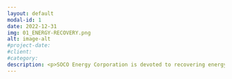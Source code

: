 ```yaml
---
layout: default
modal-id: 1
date: 2022-12-31
img: 01_ENERGY-RECOVERY.png
alt: image-alt
#project-date:
#client:
#category:
description: <p>SOCO Energy Corporation is devoted to recovering energy from used oil that would otherwise be lost through waste or other industrial processes. Even after its intended useful purpose many oils refined from crude, synthetics or a blended combination still contain properties that are ideal for other uses besides lubricating machinery. By processing used oil with advanced techniques it can be turned into quality burner fuel and the remaining stored energy can be released in the form of heat or power production. The energy recovery process eliminates the hazard of used oil spills in homes, commercial sites, or wherever used oil is accumulated and keeps it out of landfills or other disposal sites. Recovering energy from used oil also helps reduce the demand for energy from other sources. To learn more about our energy recovery process, give us a call or text at +1 (877) 333-1776 or send us an email at <a href="mailto:admin@socoenergy.org">admin@socoenergy.org</a>.</p> 
---
```


